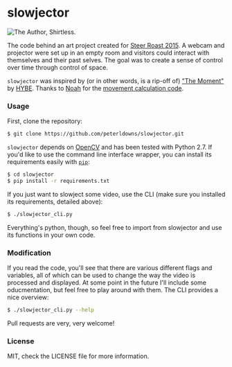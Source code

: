 # slowjector
![](./slowjector.gif "The Author, Shirtless.")

The code behind an art project created for [Steer Roast
2015](http://web.mit.edu/senior-house/www/steerroast.html). A webcam and
projector were set up in an empty room and visitors could interact with
themselves and their past selves. The goal was to create a sense of control
over time through control of space.

`slowjector` was inspired by (or in other words, is a rip-off of) ["The
Moment"](https://vimeo.com/119838128) by [HYBE](http://www.hybe.org/). Thanks
to [Noah](http://noah.org) for the [movement calculation
code](http://noah.org/wiki/movement.py).


### Usage
First, clone the repository:

```bash
$ git clone https://github.com/peterldowns/slowjector.git
```

`slowjector` depends on [OpenCV](http://opencv.org/) and has been tested with
Python 2.7. If you'd like to use the command line interface wrapper, you can
install its requirements easily with
[`pip`](https://pip.pypa.io/en/stable/installing.html):

```bash
$ cd slowjector
$ pip install -r requirements.txt
```

If you just want to slowject some video, use the CLI (make sure you installed
its requirements, detailed above):

```bash
$ ./slowjector_cli.py
```

Everything's python, though, so feel free to import from slowjector and use its
functions in your own code.

### Modification
If you read the code, you'll see that there are various different flags and
variables, all of which can be used to change the way the video is processed
and displayed. At some point in the future I'll include some oducmentation, but
feel free to play around with them. The CLI provides a nice overview:

```bash
$ ./slowjector_cli.py --help
```

Pull requests are very, very welcome!


### License
MIT, check the LICENSE file for more information.
